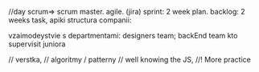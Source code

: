 //day
scrum=> scrum master. agile. (jira)
sprint: 2 week plan.
backlog: 2 weeks task, apiki
structura companii:

vzaimodeystvie s departmentami:
designers team;
backEnd team
kto supervisit juniora

// verstka,
// algoritmy / patterny
// well knowing the JS,
//! More practice
